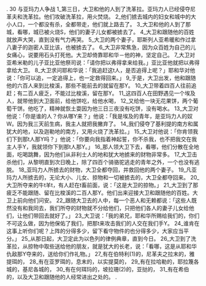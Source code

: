 . 30 
与亚玛力人争战 
1_第三日，大卫和他的人到了洗革拉。亚玛力人已经侵夺尼革夫和洗革拉。他们攻破洗革拉，用火焚烧。 2_他们掳去城内的妇女和城中的大小人口，一个都没有杀，全都带走，他们就上路去了。 3_大卫和他的人到了那城，看哪，城已被火烧S，他们的妻子儿女都被掳去了。 4_大卫和跟随他的百姓就放声大哭，直到没有气力再哭。 5_大卫的两个妻子，耶斯列人亚希暖和作过拿八妻子的迦密人亚比该，也被掳去了。 6_大卫非常焦急，因为众百姓为自己的儿女痛心，说要用石头打死他。大卫却倚靠耶和华－他的神，坚定自己。 
7_大卫对亚希米勒的儿子亚比亚他祭司说：「请你把以弗得拿来给我。」亚比亚他就把以弗得拿给大卫。 8_大卫求问耶和华说：「我追赶这t人，是否追得上呢？」耶和华对他说：「你可以追，一定追得上，也一定救得回来。」 9_于是，大卫出发，他和跟随他的六百人来到比梭溪，那些不能前去的就留在那Y。 10_大卫带着四百人往前追赶；有二百人疲乏，不能过比梭溪，留在那Y。 
11_这四百人在田野遇见一个埃及人，就带他到大卫面前，给他饼吃，给他水喝， 12_又给他一块无花果饼，两个葡萄干饼。他吃了，精神就恢土耍因为他三日三夜没有吃饼，没有喝水。 13_大卫对他说：「你是谁的人？你从哪Y来？」他说：「我是埃及的青年，是亚玛力人的奴W。因为我三天前生病，我主人就把我撇弃了。 14_我们侵夺了基利提的南方和属犹大的地，以及迦勒地的南方，又用火烧了洗革拉。」 15_大卫对他说：「你肯领我们下到那t人那Y吗？」他说：「你要向我指着神起誓，你不杀我，也不把我交在我主人手Y，我就领你下到那t人那Y。」 
16_那人领大卫下去，看哪，他们分散在全地面，吃喝跳舞，因为他们从非利士人的地和犹大地掳来的财物非常多。 17_大卫击杀他们，从黎明直到次日晚上，除了四百个骑骆驼逃走的青年之外，一个也没有逃脱。 18_亚玛力人所掳去的财物，大卫全都夺回，并救回他的两个妻子。 19_凡亚玛力人所掳去的，无论大小、儿女、掠物和一切被掳去的，大卫全都夺回来。 20_大卫所夺来的牛t羊t，有人赶在t畜前面，说：「这是大卫的掠物。」 
21_大卫到了那疲乏不能跟随、留在比梭溪的二百人那Y。他们出来迎接大卫和跟随他的百姓。大卫上前向他们问安。 22_跟随大卫去的人中，每一个恶人和无赖都说：「这些人既然没有和我同去，我们所夺的财物就不分给他们，只把他们各人的妻子儿女给他们，让他们带回去就好了。」 23_大卫说：「我的弟兄，耶和华所赐给我们的，你们不可这么做，因为他保佑了我们，把那t来攻击我们的人交在我们手Y。 24_谁肯在这事上听你们呢？上阵的分得多少，留下看守物件的也分得多少，大家应当平分。」 25_从那日起，大卫定此为以色列的律例典章，直到今日。 
26_大卫到了洗革拉，从掠物中取些送给他的朋友，就是犹大的长老，说：「看哪，这是从耶和华仇敌那Y夺来的，送给你们作礼物。」 27_有在伯特利(1)的，尼革夫之拉末的，雅提珥的， 28_有在亚罗珥的，息末的，以实提莫的， 29_有在拉哈勒的，耶拉篾各城的，基尼各城的， 30_有在何珥玛的，坡拉珊(2)的，亚挞的， 31_有在希伯的，以及大卫和跟随他的人经常进出之处的。 
  .